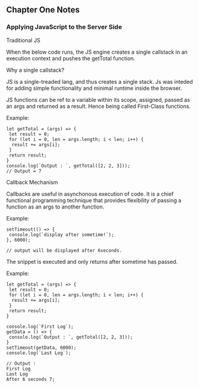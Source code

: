 ## Chapter One Notes

### Applying JavaScript to the Server Side

Traditional JS

When the below code runs, the JS engine creates a single callstack in an execution context and pushes the getTotal function.

Why a single callstack?

JS is a single-treaded lang, and thus creates a single stack. Js was inteded for adding simple functionality and minimal runtime inside the browser.

JS functions can be ref to a variable within its scope, assigned, passed as an args and returned as a result. Hence being called First-Class functions.

Example:

```
let getTotal = (args) => {
 let result = 0;
 for (let i = 0, len = args.length; i < len; i++) {
  result += args[i];
 }
 return result;
}
console.log(`Output : `, getTotal([2, 2, 3]));
// Output = 7
```

Callback Mechanism

Callbacks are useful in asynchonous execution of code. It is a chief functional programming technique that provides flexibility of passing a function as an args to another function.

Example: 

```
setTimeout(() => {
 console.log(`display after sometime!`);
}, 6000);

// output will be displayed after 6seconds.
```
The snippet is executed and only returns after sometime has passed.

Example: 

```
let getTotal = (args) => {
 let result = 0;
 for (let i = 0, len = args.length; i < len; i++) {
  result += args[i];
 }
 return result;
}

console.log(`First Log`);
getData = () => {
 console.log(`Output : `, getTotal([2, 2, 3]));
}
setTimeout(getData, 6000);
console.log(`Last Log`);

// Output : 
First Log
Last Log
After 6 seconds 7;
```